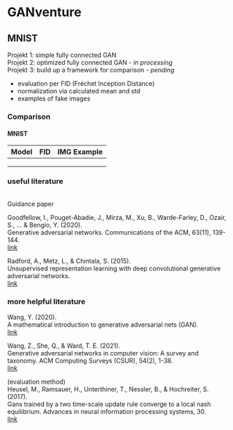 # GANventure
## MNIST<br>
Projekt 1: simple fully connected GAN<br>
Projekt 2: optimized fully connected GAN *- in processing*<br>
Projekt 3: build up a framework for comparison *- pending*
* evaluation per FID (Fréchet Inception Distance)
* normalization via calculated mean and std
* examples of fake images


### Comparison
#### MNIST
| Model | FID | IMG Example |
|-------|-----|-------------|
|       |     |             |
|       |     |             |
|       |     |             |

### useful literature
<br>Guidance paper

Goodfellow, I., Pouget-Abadie, J., Mirza, M., Xu, B., Warde-Farley, D., Ozair, S., ... & Bengio, Y. (2020). 
<br>Generative adversarial networks. Communications of the ACM, 63(11), 139-144.
<br>[link](https://arxiv.org/abs/1406.2661)

Radford, A., Metz, L., & Chintala, S. (2015). 
<br>Unsupervised representation learning with deep convolutional generative adversarial networks.
<br>[link](https://arxiv.org/abs/1511.06434)

### more helpful literature

Wang, Y. (2020). 
<br>A mathematical introduction to generative adversarial nets (GAN).
<br>[link](https://arxiv.org/abs/2009.00169)

Wang, Z., She, Q., & Ward, T. E. (2021). 
<br>Generative adversarial networks in computer vision: A survey and taxonomy. ACM Computing Surveys (CSUR), 54(2), 1-38.
<br>[link](https://arxiv.org/abs/1706.08500)

(evaluation method)<br>
Heusel, M., Ramsauer, H., Unterthiner, T., Nessler, B., & Hochreiter, S. (2017). 
<br>Gans trained by a two time-scale update rule converge to a local nash equilibrium. Advances in neural information processing systems, 30.
<br>[link](https://arxiv.org/abs/1706.08500)